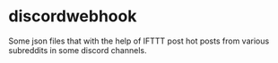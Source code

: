 # discordwebhook
Some json files that with the help of IFTTT post hot posts from various subreddits in some discord channels.
